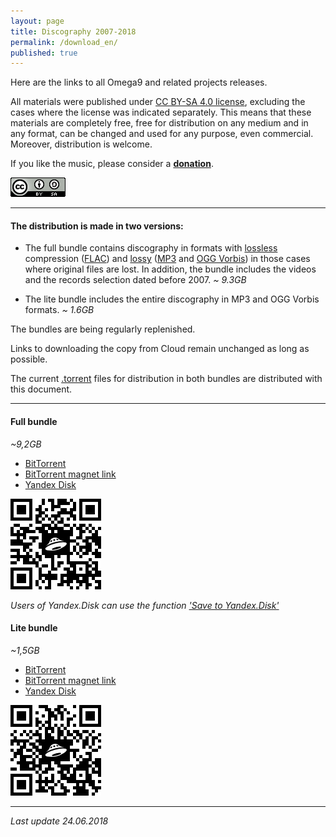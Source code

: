 ```yaml
---
layout: page
title: Discography 2007-2018
permalink: /download_en/
published: true
---
```

Here are the links to all Omega9 and related projects releases.

All materials were published under [CC BY-SA 4.0 license][1], excluding the cases where the license was indicated separately. This means that these materials are completely free, free for distribution on any medium and in any format, can be changed and used for any purpose, even commercial. Moreover, distribution is welcome.

If you like the music, please consider a [**donation**](/donation/).

![](./images/CC_BY-SA_4.0.png "CC BY-SA 4.0")

-----

#### The distribution is made in two versions:

- The full bundle contains discography in formats with [lossless][2] compression ([FLAC][3]) and [lossy][4] ([MP3][5] and [OGG Vorbis][6]) in those cases where original files are lost. In addition, the bundle includes the videos and the records selection dated before 2007.
*~ 9.3GB*

- The lite bundle includes the entire discography in MP3 and OGG Vorbis formats. *~ 1.6GB*

The bundles are being regularly replenished.

Links to downloading the copy from Cloud remain unchanged as long as possible.

The current [.torrent][8] files for distribution in both bundles are distributed with this document.

-----

#### Full bundle
*~9,2GB*

- [BitTorrent][10]
- [BitTorrent magnet link](magnet:?xt=urn:btih:4gy35rkgz62md2lzgvgn4n2gweab2ndj&dn=Omega9%20%28%2707-%2718%29&tr=udp%3A%2F%2Ftracker.internetwarriors.net%3A1337%2Fannounce)
- [Yandex Disk][9]

![](./images/YaDisk_Full_QR.png)

*Users of Yandex.Disk can use the function ['Save to Yandex.Disk'][15]*

#### Lite bundle
*~1,5GB*

- [BitTorrent][13]
- [BitTorrent magnet link](magnet:?xt=urn:btih:4yaoaqqwzykdv4vmmdfeqqeolhqg4j43&dn=Omega9%20%28%2707-%2718%29%20%5BMP3%5D&tr=udp%3A%2F%2Ftracker.internetwarriors.net%3A1337%2Fannounce)
- [Yandex Disk][12]

![](./images/YaDisk_Lite_QR.png)

-----
*Last update 24.06.2018*

[1]: https://creativecommons.org/licenses/by-sa/4.0/
[2]: https://en.wikipedia.org/wiki/Lossless_compression
[3]: https://en.wikipedia.org/wiki/FLAC
[4]: https://en.wikipedia.org/wiki/Lossy_compression
[5]: https://en.wikipedia.org/wiki/MP3
[6]: https://en.wikipedia.org/wiki/Vorbis
[8]: https://en.wikipedia.org/wiki/Torrent_file
[9]: https://yadi.sk/d/4sGQknzWKP5ej
[10]: ./torrents/Omega9_-_Discography_(2007-2018)_FULL.torrent
[12]: https://yadi.sk/d/_nuSJCMwriLh6
[13]: ./torrents/Omega9_-_Discography_(2007-2018)_LITE.torrent
[15]: https://yandex.ru/support/disk/uploading.xml#upload-copy

